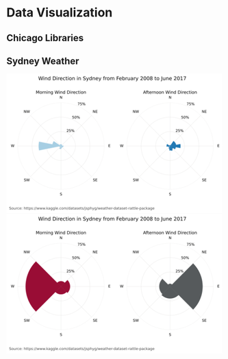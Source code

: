 # Data Visualization
## Chicago Libraries

## Sydney Weather
![image info](./images/sydney_wind_direct.svg)
![image info](./images/sydney_wind_direction_condensed.svg)